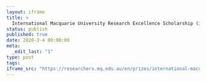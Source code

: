 ```yaml
---
layout: iframe
title: >
  International Macquarie University Research Excellence Scholarship (iMQRES) 2016–2020
status: publish
published: true
date: 2020-3-4 00:00:00
meta:
  _edit_last: "1"
type: post
tags:
iframe_src: "https://researchers.mq.edu.au/en/prizes/international-macquarie-university-research-excellence-scholarshi-3"
---
```

        
